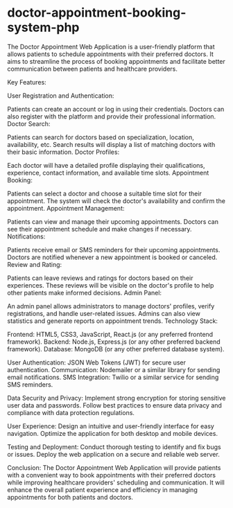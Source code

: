# doctor-appointment-booking-system-php


The Doctor Appointment Web Application is a user-friendly platform that allows patients to schedule appointments with their preferred doctors. It aims to streamline the process of booking appointments and facilitate better communication between patients and healthcare providers.

Key Features:

User Registration and Authentication:

Patients can create an account or log in using their credentials.
Doctors can also register with the platform and provide their professional information.
Doctor Search:

Patients can search for doctors based on specialization, location, availability, etc.
Search results will display a list of matching doctors with their basic information.
Doctor Profiles:

Each doctor will have a detailed profile displaying their qualifications, experience, contact information, and available time slots.
Appointment Booking:

Patients can select a doctor and choose a suitable time slot for their appointment.
The system will check the doctor's availability and confirm the appointment.
Appointment Management:

Patients can view and manage their upcoming appointments.
Doctors can see their appointment schedule and make changes if necessary.
Notifications:

Patients receive email or SMS reminders for their upcoming appointments.
Doctors are notified whenever a new appointment is booked or canceled.
Review and Rating:

Patients can leave reviews and ratings for doctors based on their experiences.
These reviews will be visible on the doctor's profile to help other patients make informed decisions.
Admin Panel:

An admin panel allows administrators to manage doctors' profiles, verify registrations, and handle user-related issues.
Admins can also view statistics and generate reports on appointment trends.
Technology Stack:

Frontend: HTML5, CSS3, JavaScript, React.js (or any preferred frontend framework).
Backend: Node.js, Express.js (or any other preferred backend framework).
Database: MongoDB (or any other preferred database system).

User Authentication: JSON Web Tokens (JWT) for secure user authentication.
Communication: Nodemailer or a similar library for sending email notifications.
SMS Integration: Twilio or a similar service for sending SMS reminders.

Data Security and Privacy: Implement strong encryption for storing sensitive user data and passwords.
Follow best practices to ensure data privacy and compliance with data protection regulations.

User Experience: Design an intuitive and user-friendly interface for easy navigation.
Optimize the application for both desktop and mobile devices.

Testing and Deployment: Conduct thorough testing to identify and fix bugs or issues.
Deploy the web application on a secure and reliable web server.

Conclusion:
The Doctor Appointment Web Application will provide patients with a convenient way to book appointments with their preferred doctors while improving healthcare providers' scheduling and communication. It will enhance the overall patient experience and efficiency in managing appointments for both patients and doctors.
